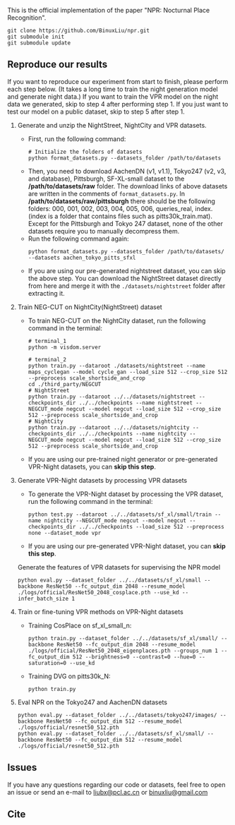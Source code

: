 <!-- # NLPR: NocturnaL Place Recognition via Contrastive Domain Adaption -->

This is the official implementation of the paper "NPR: Nocturnal Place Recognition".

```shell
git clone https://github.com/BinuxLiu/npr.git
git submodule init
git submodule update
```


## Reproduce our results

If you want to reproduce our experiment from start to finish, please perform each step below. (It takes a long time to train the night generation model and generate night data.) 
If you want to train the VPR model on the night data we generated, skip to step 4 after performing step 1. 
If you just want to test our model on a public dataset, skip to step 5 after step 1.

1. Generate and unzip the NightStreet, NightCity and VPR datasets.
    * First, run the following command:
        ```shell
        # Initialize the folders of datasets
        python format_datasets.py --datasets_folder /path/to/datasets
        ```
    * Then, you need to download AachenDN (v1, v1.1), Tokyo247 (v2, v3, and database), Pittsburgh, SF-XL-small dataset to the **/path/to/datasets/raw** folder.
      The download links of above datasets are written in the comments of `format_datasets.py`.
      In **/path/to/datasets/raw/pittsburgh** there should be the following folders: 000, 001, 002, 003, 004, 005, 006, queries_real, index. (index is a folder that contains files such as pitts30k_train.mat).
      Except for the Pittsburgh and Tokyo 247 dataset, none of the other datasets require you to manually decompress them.
    * Run the following command again:
        ```shell
        python format_datasets.py --datasets_folder /path/to/datasets/ --datasets aachen_tokyo_pitts_sfxl
        ```
    * If you are using our pre-generated nightstreet dataset, you can skip the above step. You can download the NightStreet dataset directly from here and merge it with the `./datasets/nightstreet` folder after extracting it.


2. Train NEG-CUT on NightCity(NightStreet) dataset 
    * To train NEG-CUT on the NightCity dataset, run the following command in the terminal:
        ```shell
        # terminal_1
        python -m visdom.server
        ```
        ```shell
        # terminal_2
        python train.py --dataroot ./datasets/nightstreet --name maps_cyclegan --model cycle_gan --load_size 512 --crop_size 512 --preprocess scale_shortside_and_crop
        cd ./third_party/NEGCUT
        # NightStreet
        python train.py --dataroot ../../datasets/nightstreet --checkpoints_dir ../../checkpoints --name nightstreet --NEGCUT_mode negcut --model negcut --load_size 512 --crop_size 512 --preprocess scale_shortside_and_crop
        # NightCity
        python train.py --dataroot ../../datasets/nightcity --checkpoints_dir ../../checkpoints --name nightcity --NEGCUT_mode negcut --model negcut --load_size 512 --crop_size 512 --preprocess scale_shortside_and_crop
        ```
    * If you are using our pre-trained night generator or pre-generated VPR-Night datasets, you can **skip this step**.

3. Generate VPR-Night datasets by processing VPR datasets
    * To generate the VPR-Night dataset by processing the VPR dataset, run the following command in the terminal:

        ```shell
        python test.py --dataroot ../../datasets/sf_xl/small/train --name nightcity --NEGCUT_mode negcut --model negcut --checkpoints_dir ../../checkpoints --load_size 512 --preprocess none --dataset_mode vpr
        ```
    * If you are using our pre-generated VPR-Night dataset, you can **skip this step**.

    Generate the features of VPR datasets for supervising the NPR model
    ```
    python eval.py --dataset_folder ../../datasets/sf_xl/small --backbone ResNet50 --fc_output_dim 2048 --resume_model ./logs/official/ResNet50_2048_cosplace.pth --use_kd --infer_batch_size 1
    ```

4. Train or fine-tuning VPR methods on VPR-Night datasets
    * Training CosPlace on sf_xl_small_n:
        ```shell
        python train.py --dataset_folder ../../datasets/sf_xl/small/ --backbone ResNet50 --fc_output_dim 2048 --resume_model ./logs/official/ResNet50_2048_eigenplaces.pth --groups_num 1 --fc_output_dim 512 --brightness=0 --contrast=0 --hue=0 --saturation=0 --use_kd
        ```
    * Training DVG on pitts30k_N:
        ```shell
        python train.py
        ```

5. Eval NPR on the Tokyo247 and AachenDN datasets

    ```
    python eval.py --dataset_folder ../../datasets/tokyo247/images/ --backbone ResNet50 --fc_output_dim 512 --resume_model ./logs/official/resnet50_512.pth 
    python eval.py --dataset_folder ../../datasets/sf_xl/small/ --backbone ResNet50 --fc_output_dim 512 --resume_model ./logs/official/resnet50_512.pth 
    ```

## Issues

If you have any questions regarding our code or datasets, feel free to open an issue or send an e-mail to liubx@pcl.ac.cn or binuxliu@gmail.com

## Cite




